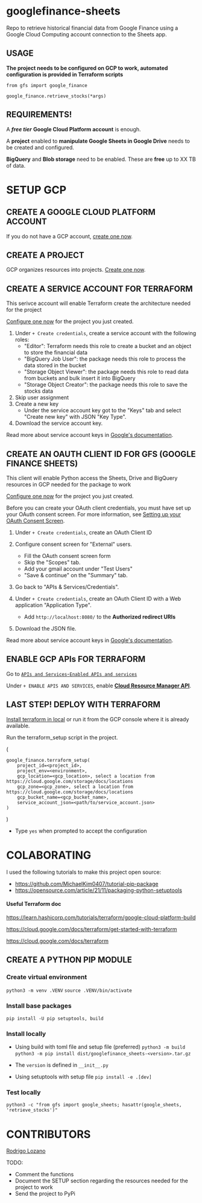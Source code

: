 # googlefinance-sheets
Repo to retrieve historical financial data from Google Finance using a Google Cloud Computing account connection to the Sheets app.

## USAGE
**The project needs to be configured on GCP to work, automated configuration is provided in Terraform scripts**

`from gfs import google_finance`

`google_finance.retrieve_stocks(*args)`

## REQUIREMENTS!
A ***free tier*** **Google Cloud Platform account** is enough.

A **project** enabled to **manipulate Google Sheets in Google Drive** needs to be created and configured.

**BigQuery** and **Blob storage** need to be enabled. These are **free** up to XX TB of data.

# SETUP GCP
## CREATE A GOOGLE CLOUD PLATFORM ACCOUNT
If you do not have a GCP account, [create one now](https://console.cloud.google.com/freetrial/ "Google Cloud Platform link").

## CREATE A PROJECT
GCP organizes resources into projects. [Create one now](https://console.cloud.google.com/projectcreate "Project creation link in GCP").

## CREATE A SERVICE ACCOUNT FOR TERRAFORM
This serivce account will enable Terraform create the architecture needed for the project

[Configure one now](https://console.cloud.google.com/apis/credentials/serviceaccountkey "Service account creation link in GCP") for the project you just created.

1. Under `+ Create credentials`, create a service account with the following roles:
    - "Editor": Terraform needs this role to create a bucket and an object to store the financial data
    - "BigQuery Job User": the package needs this role to process the data stored in the bucket
    - "Storage Object Viewer": the package needs this role to read data from buckets and bulk insert it into BigQuery
    - "Storage Object Creator": the package needs this role to save the stocks data
1. Skip user assignment
1. Create a new key
    - Under the service account key got to the "Keys" tab and select "Create new key" with JSON "Key Type".
1. Download the service account key.

Read more about service account keys in [Google's documentation](https://cloud.google.com/iam/docs/creating-managing-service-account-keys).

## CREATE AN OAUTH CLIENT ID FOR GFS (GOOGLE FINANCE SHEETS)
This client will enable Python access the Sheets, Drive and BigQuery resources in GCP needed for the package to work

[Configure one now](https://console.cloud.google.com/apis/credentials/oauthclient "OAuth client ID creation link in GCP") for the project you just created.

Before you can create your OAuth client credentials, you must have set up your OAuth consent screen. For more information, see [Setting up your OAuth Consent Screen](https://support.google.com/cloud/answer/10311615 "GCP Console Help: Setting up your OAuth consent screen").
1. Under `+ Create credentials`, create an OAuth Client ID
1. Configure consent screen for "External" users.
    - Fill the OAuth consent screen form
    - Skip the "Scopes" tab.
    - Add your gmail account under "Test Users"
    - "Save & continue" on the "Summary" tab.
1. Go back to "APIs & Services/Credentials".

1. Under `+ Create credentials`, create an OAuth Client ID with a Web application "Application Type".
    - Add `http://localhost:8080/` to the **Authorized redirect URIs**
1. Download the JSON file.

Read more about service account keys in [Google's documentation](https://cloud.google.com/iam/docs/creating-managing-service-account-keys).

## ENABLE GCP APIs FOR TERRAFORM
Go to [`APIs and Services`-`Enabled APIs and services`](https://console.cloud.google.com/apis/dashboard "APIs and services managements")

Under `+ ENABLE APIS AND SERVICES`, enable [**Cloud Resource Manager API**](https://console.cloud.google.com/apis/library/cloudresourcemanager.googleapis.com).

## LAST STEP! DEPLOY WITH TERRAFORM

[Install terraform in local](https://learn.hashicorp.com/tutorials/terraform/install-cli) or run it from the GCP console where it is already available.

Run the terraform_setup script in the project.

(
    
    google_finance.terraform_setup(
        project_id=<project_id>,
        project_env=<environment>,
        gcp_location=<gcp_location>, select a location from https://cloud.google.com/storage/docs/locations
        gcp_zone=<gcp_zone>, select a location from https://cloud.google.com/storage/docs/locations
        gcp_bucket_name=<gcp_bucket_name>,
        service_account_json=<path/to/service_account.json>
    )

)

* Type `yes` when prompted to accept the configuration

# COLABORATING
I used the following tutorials to make this project open source:
- https://github.com/MichaelKim0407/tutorial-pip-package
- https://opensource.com/article/21/11/packaging-python-setuptools

#### Useful Terraform doc
https://learn.hashicorp.com/tutorials/terraform/google-cloud-platform-build

https://cloud.google.com/docs/terraform/get-started-with-terraform

https://cloud.google.com/docs/terraform

## CREATE A PYTHON PIP MODULE
### Create virtual environment
`python3 -m venv .VENV`
`source .VENV/bin/activate`

### Install base packages
`pip install -U pip setuptools, build`

### Install locally
- Using build with toml file and setup file (preferred)
`python3 -m build`
`python3 -m pip install dist/googlefinance_sheets-<version>.tar.gz`
* The `version` is defined in `__init__.py`
- Using setuptools with setup file
`pip install -e .[dev]`

### Test locally
`python3 -c "from gfs import google_sheets; hasattr(google_sheets, 'retrieve_stocks')"`

# CONTRIBUTORS
[Rodrigo Lozano](https://rolozanod.github.io/ "Developer personal webpage")

TODO:
- Comment the functions
- Document the SETUP section regarding the resources needed for the project to work
- Send the project to PyPi